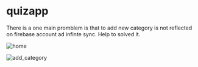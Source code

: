 # quizapp

There is a one main promblem is that to add new category is not reflected on firebase account ad infinte sync. Help to solved it.

![home](https://github.com/mudirajesh/quizapp/assets/59320957/f5657c66-7af0-4caf-8393-8346fb976be0)


![add_category](https://github.com/mudirajesh/quizapp/assets/59320957/d7cfb459-d9de-4537-a4ee-53fc2dee6cee)
